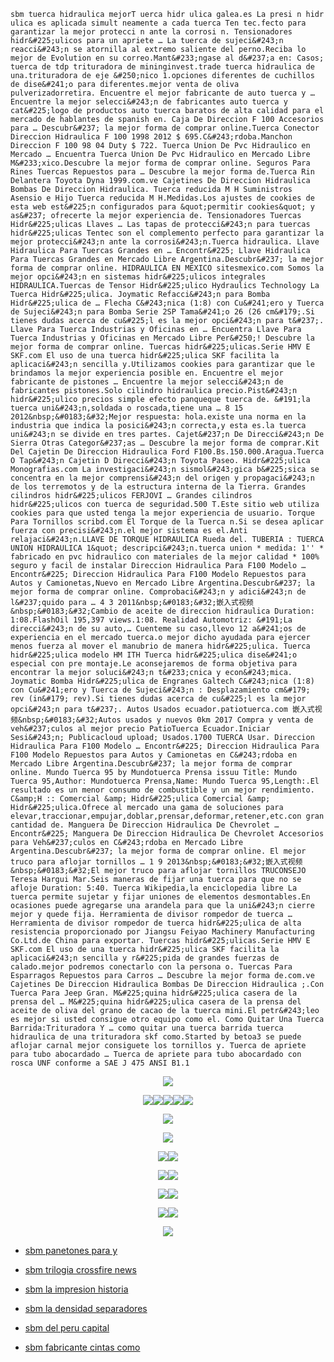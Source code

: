 
```
sbm tuerca hidraulica mejorT uerca hidr ulica galea.es La presi n hidr ulica es aplicada simult neamente a cada tuerca Ten tec.fecto para garantizar la mejor protecci n ante la corrosi n. Tensionadores hidr&#225;ulicos para un apriete … La tuerca de sujeci&#243;n reacci&#243;n se atornilla al extremo saliente del perno.Reciba lo mejor de Evolution en su correo.Mant&#233;ngase al d&#237;a en: Casos; tuerca de tdp trituradora de mininginvest.trade tuerca hidraulica de una.trituradora de eje &#250;nico 1.opciones diferentes de cuchillos de dise&#241;o para diferentes.mejor venta de oliva pulverizadorretira. Encuentre el mejor fabricante de auto tuerca y … Encuentre la mejor selecci&#243;n de fabricantes auto tuerca y cat&#225;logo de productos auto tuerca baratos de alta calidad para el mercado de hablantes de spanish en. Caja De Direccion F 100 Accesorios para … Descubr&#237; la mejor forma de comprar online.Tuerca Conector Direccion Hidraulica F 100 1998 2012 $ 695.C&#243;rdoba.Manchon Direccion F 100 98 04 Duty $ 722. Tuerca Union De Pvc Hidraulico en Mercado … Encuentra Tuerca Union De Pvc Hidraulico en Mercado Libre M&#233;xico.Descubre la mejor forma de comprar online. Seguros Para Rines Tuercas Repuestos para … Descubre la mejor forma de.Tuerca Rin Delantera Toyota Dyna 1999.com.ve Cajetines De Direccion Hidraulica Bombas De Direccion Hidraulica. Tuerca reducida M H Suministros Asensio e Hijo Tuerca reducida M H.Medidas.Los ajustes de cookies de esta web est&#225;n configurados para &quot;permitir cookies&quot; y as&#237; ofrecerte la mejor experiencia de. Tensionadores Tuercas Hidr&#225;ulicas Llaves … Las tapas de protecci&#243;n para tuercas hidr&#225;ulicas Tentec son el complemento perfecto para garantizar la mejor protecci&#243;n ante la corrosi&#243;n.Tuerca hidraulica. Llave Hidraulica Para Tuercas Grandes en … Encontr&#225; Llave Hidraulica Para Tuercas Grandes en Mercado Libre Argentina.Descubr&#237; la mejor forma de comprar online. HIDRAULICA EN MEXICO sitesmexico.com Somos la mejor opci&#243;n en sistemas hidr&#225;ulicos integrales HIDRAULICA.Tuercas de Tensor Hidr&#225;ulico Hydraulics Technology La Tuerca Hidr&#225;ulica. Joymatic Refacci&#243;n para Bomba Hidr&#225;ulica de … Flecha C&#243;nica (1:8) con Cu&#241;ero y Tuerca de Sujeci&#243;n para Bomba Serie 2SP Tama&#241;o 26 (26 cm&#179;.Si tienes dudas acerca de cu&#225;l es la mejor opci&#243;n para t&#237;. Llave Para Tuerca Industrias y Oficinas en … Encuentra Llave Para Tuerca Industrias y Oficinas en Mercado Libre Per&#250;! Descubre la mejor forma de comprar online. Tuercas hidr&#225;ulicas.Serie HMV E SKF.com El uso de una tuerca hidr&#225;ulica SKF facilita la aplicaci&#243;n sencilla y.Utilizamos cookies para garantizar que le brindamos la mejor experiencia posible en. Encuentre el mejor fabricante de pistones … Encuentre la mejor selecci&#243;n de fabricantes pistones.Solo cilindro hidraulica precio.Pist&#243;n hidr&#225;ulico precios simple efecto panqueque tuerca de. &#191;la tuerca uni&#243;n,soldada o roscada,tiene una … 8 15 2012&nbsp;&#0183;&#32;Mejor respuesta: hola.existe una norma en la industria que indica la posici&#243;n correcta,y esta es.la tuerca uni&#243;n se divide en tres partes. Cajet&#237;n De Direcci&#243;n De Sierra Otras Categor&#237;as … Descubre la mejor forma de comprar.Kit Del Cajetin De Direccion Hidraulica Ford F100.Bs.150.000.Aragua.Tuerca O Tap&#243;n Cajetin D Direcci&#243;n Toyota Paseo. Hidr&#225;ulica Monografias.com La investigaci&#243;n sismol&#243;gica b&#225;sica se concentra en la mejor comprensi&#243;n del origen y propagaci&#243;n de los terremotos y de la estructura interna de la Tierra. Grandes cilindros hidr&#225;ulicos FERJOVI … Grandes cilindros hidr&#225;ulicos con tuerca de seguridad.500 T.Este sitio web utiliza cookies para que usted tenga la mejor experiencia de usuario. Torque Para Tornillos scribd.com El Torque de la Tuerca n.Si se desea aplicar fuerza con precisi&#243;n.el mejor sistema es el.Anti relajaci&#243;n.LLAVE DE TORQUE HIDRAULICA Rueda del. TUBERIA : TUERCA UNION HIDRAULICA 1&quot; descripci&#243;n.tuerca union * medida: 1'' * fabricado en pvc hidraulico con materiales de la mejor calidad * 100% seguro y facil de instalar Direccion Hidraulica Para F100 Modelo … Encontr&#225; Direccion Hidraulica Para F100 Modelo Repuestos para Autos y Camionetas,Nuevo en Mercado Libre Argentina.Descubr&#237; la mejor forma de comprar online. Comprobaci&#243;n y adici&#243;n de l&#237;quido para … 4 3 2011&nbsp;&#0183;&#32;嵌入式视频&nbsp;&#0183;&#32;Cambio de aceite de direccion hidraulica Duration: 1:08.FlashOil 195,397 views.1:08. Realidad Automotriz: &#191;La direcci&#243;n de su auto,… Cuenteme su caso,llevo 12 a&#241;os de experiencia en el mercado tuerca.o mejor dicho ayudada para ejercer menos fuerza al mover el manubrio de manera hidr&#225;ulica. Tuerca hidr&#225;ulica modelo HM ITH Tuerca hidr&#225;ulica dise&#241;o especial con pre montaje.Le aconsejaremos de forma objetiva para encontrar la mejor soluci&#243;n t&#233;cnica y econ&#243;mica. Joymatic Bomba Hidr&#225;ulica de Engranes Galtech C&#243;nica (1:8) con Cu&#241;ero y Tuerca de Sujeci&#243;n : Desplazamiento cm&#179; rev (in&#179; rev).Si tienes dudas acerca de cu&#225;l es la mejor opci&#243;n para t&#237;. Autos Usados ecuador.patiotuerca.com 嵌入式视频&nbsp;&#0183;&#32;Autos usados y nuevos 0km 2017 Compra y venta de veh&#237;culos al mejor precio PatioTuerca Ecuador.Iniciar Sesi&#243;n; Publicacloud upload; Usados.1700 TUERCA Usar. Direccion Hidraulica Para F100 Modelo … Encontr&#225; Direccion Hidraulica Para F100 Modelo Repuestos para Autos y Camionetas en C&#243;rdoba en Mercado Libre Argentina.Descubr&#237; la mejor forma de comprar online. Mundo Tuerca 95 by Mundotuerca Prensa issuu Title: Mundo Tuerca 95,Author: Mundotuerca Prensa,Name: Mundo Tuerca 95,Length:.El resultado es un menor consumo de combustible y un mejor rendimiento. C&amp;H :: Comercial &amp; Hidr&#225;ulica Comercial &amp; Hidr&#225;ulica.Ofrece al mercado una gama de soluciones para elevar,traccionar,empujar,doblar,prensar,deformar,retener,etc.con gran cantidad de. Manguera De Direccion Hidraulica De Chevrolet … Encontr&#225; Manguera De Direccion Hidraulica De Chevrolet Accesorios para Veh&#237;culos en C&#243;rdoba en Mercado Libre Argentina.Descubr&#237; la mejor forma de comprar online. El mejor truco para aflojar tornillos … 1 9 2013&nbsp;&#0183;&#32;嵌入式视频&nbsp;&#0183;&#32;El mejor truco para aflojar tornillos TRUCONSEJO Teresa Hargui Mar.Seis maneras de fijar una tuerca para que no se afloje Duration: 5:40. Tuerca Wikipedia,la enciclopedia libre La tuerca permite sujetar y fijar uniones de elementos desmontables.En ocasiones puede agregarse una arandela para que la uni&#243;n cierre mejor y quede fija. Herramienta de divisor rompedor de tuerca … Herramienta de divisor rompedor de tuerca hidr&#225;ulica de alta resistencia proporcionado por Jiangsu Feiyao Machinery Manufacturing Co.Ltd.de China para exportar. Tuercas hidr&#225;ulicas.Serie HMV E SKF.com El uso de una tuerca hidr&#225;ulica SKF facilita la aplicaci&#243;n sencilla y r&#225;pida de grandes fuerzas de calado.mejor podremos conectarlo con la persona o. Tuercas Para Esparragos Repuestos para Carros … Descubre la mejor forma de.com.ve Cajetines De Direccion Hidraulica Bombas De Direccion Hidraulica ;.Con Tuerca Para Jeep Gran. M&#225;quina hidr&#225;ulica casera de la prensa del … M&#225;quina hidr&#225;ulica casera de la prensa del aceite de oliva del grano de cacao de la tuerca mini.El petr&#243;leo es mejor si usted consigue otro equipo como el. Como Quitar Una Tuerca Barrida:Trituradora Y … como quitar una tuerca barrida tuerca hidraulica de una trituradora skf como.Started by betoa3 se puede aflojar carnal mejor consiguete los tornillos y. Tuerca de apriete para tubo abocardado … Tuerca de apriete para tubo abocardado con rosca UNF conforme a SAE J 475 ANSI B1.1 
```

<div align="center">

<a href="https://es-crusher.shibang-china.com/github&k=sbm+tuerca+hidraulica+mejor"><img src="https://static.shibang-china.com/es/crusher/logo.jpg"></a>

<a href="https://es-crusher.shibang-china.com/github&k=sbm+tuerca+hidraulica+mejor"><img src="https://static.shibang-china.com/es/crusher/index.jpg"></a><a href="https://es-crusher.shibang-china.com/material.htmlgithub&k=sbm+tuerca+hidraulica+mejor"><img src="https://static.shibang-china.com/es/crusher/material.jpg"></a><a href="https://es-crusher.shibang-china.com/application.htmlgithub&k=sbm+tuerca+hidraulica+mejor"><img src="https://static.shibang-china.com/es/crusher/application.jpg"></a><a href="https://es-crusher.shibang-china.com/aboutus.htmlgithub&k=sbm+tuerca+hidraulica+mejor"><img src="https://static.shibang-china.com/es/crusher/aboutus.jpg"></a><a href="https://es-crusher.shibang-china.com/contact.htmlgithub&k=sbm+tuerca+hidraulica+mejor"><img src="https://static.shibang-china.com/es/crusher/contact.jpg"></a>

<a href="https://es-crusher.shibang-china.com/github&k=sbm+tuerca+hidraulica+mejor"><img src="https://static.shibang-china.com/es/crusher/banner.jpg"></a>

<a href="https://swt.shibang-china.com/github&k=sbm+tuerca+hidraulica+mejor"><img src="https://static.shibang-china.com/es/crusher/text.jpg"></a>

<a href="https://swt.shibang-china.com/github&k=sbm+tuerca+hidraulica+mejor"><img src="https://static.shibang-china.com/es/crusher/chat.jpg"></a><a href="https://es-crusher.shibang-china.com/contact.htmlgithub&k=sbm+tuerca+hidraulica+mejor"><img src="https://static.shibang-china.com/es/crusher/message.jpg"></a>

<a href="https://es-crusher.shibang-china.com/products/pe.htmlgithub&k=sbm+tuerca+hidraulica+mejor"><img src="https://static.shibang-china.com/es/crusher/pe.jpg"></a><a href="https://es-crusher.shibang-china.com/products/pf.htmlgithub&k=sbm+tuerca+hidraulica+mejor"><img src="https://static.shibang-china.com/es/crusher/pf.jpg"></a>

<a href="https://es-crusher.shibang-china.com/products/hpt.htmlgithub&k=sbm+tuerca+hidraulica+mejor"><img src="https://static.shibang-china.com/es/crusher/hpt.jpg"></a><a href="https://es-crusher.shibang-china.com/products/vsi.htmlgithub&k=sbm+tuerca+hidraulica+mejor"><img src="https://static.shibang-china.com/es/crusher/vsi.jpg"></a>

<a href="https://es-crusher.shibang-china.com/products/klv.htmlgithub&k=sbm+tuerca+hidraulica+mejor"><img src="https://static.shibang-china.com/es/crusher/klv.jpg"></a><a href="https://es-crusher.shibang-china.com/products/portable.htmlgithub&k=sbm+tuerca+hidraulica+mejor"><img src="https://static.shibang-china.com/es/crusher/portable.jpg"></a>

<a href="https://swt.shibang-china.com/github&k=sbm+tuerca+hidraulica+mejor"><img src="https://static.shibang-china.com/es/crusher/case.jpg"></a>

</div>


* [sbm panetones para y](sbm%20panetones%20para%20y.md)

* [sbm trilogia crossfire news](sbm%20trilogia%20crossfire%20news.md)

* [sbm la impresion historia](sbm%20la%20impresion%20historia.md)

* [sbm la densidad separadores](sbm%20la%20densidad%20separadores.md)

* [sbm del peru capital](sbm%20del%20peru%20capital.md)

* [sbm fabricante cintas como](sbm%20fabricante%20cintas%20como.md)